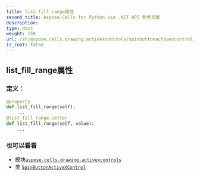 ```yaml
---
title: list_fill_range属性
second_title: Aspose.Cells for Python via .NET API 参考文献
description:
type: docs
weight: 150
url: /zh/aspose.cells.drawing.activexcontrols/spinbuttonactivexcontrol/list_fill_range/
is_root: false
---
```

## list_fill_range属性
### 定义：
```python
@property
def list_fill_range(self):
    ...
@list_fill_range.setter
def list_fill_range(self, value):
    ...
```

### 也可以看看
* 模块[`aspose.cells.drawing.activexcontrols`](../../)
* 类 [`SpinButtonActiveXControl`](/cells/python-net/zh/aspose.cells.drawing.activexcontrols/spinbuttonactivexcontrol)
